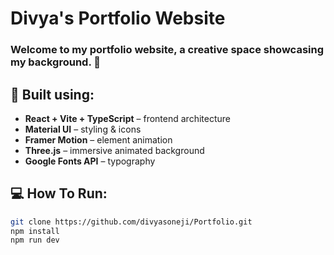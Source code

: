 # Divya's Portfolio Website

### Welcome to my portfolio website, a creative space showcasing my background. 🌸 

## 🔧 Built using:  

- **React + Vite + TypeScript** – frontend architecture  
- **Material UI** – styling & icons 
- **Framer Motion** – element animation 
- **Three.js** – immersive animated background
- **Google Fonts API** – typography  

## 💻 How To Run:  

```sh
git clone https://github.com/divyasoneji/Portfolio.git 
npm install  
npm run dev  
```